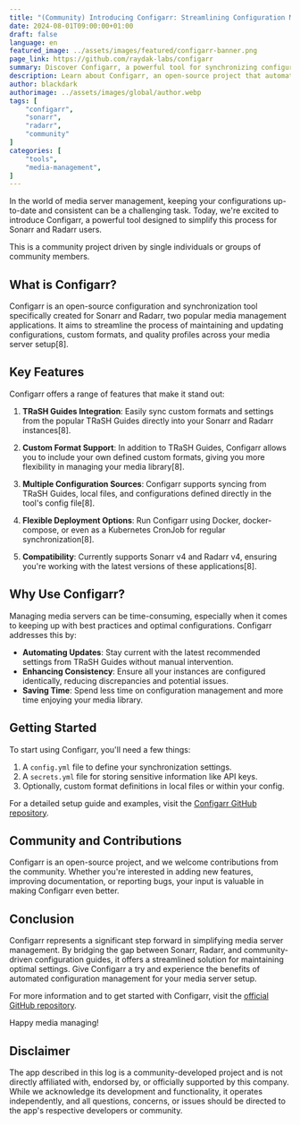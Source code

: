```yaml
---
title: "(Community) Introducing Configarr: Streamlining Configuration Management for Sonarr and Radarr"
date: 2024-08-01T09:00:00+01:00
draft: false
language: en
featured_image: ../assets/images/featured/configarr-banner.png
page_link: https://github.com/raydak-labs/configarr
summary: Discover Configarr, a powerful tool for synchronizing configurations between Sonarr, Radarr, and TRaSH Guides, simplifying media server management.
description: Learn about Configarr, an open-source project that automates the process of keeping your Sonarr and Radarr configurations in sync with TRaSH Guides and custom settings, enhancing your media server setup.
author: blackdark 
authorimage: ../assets/images/global/author.webp
tags: [
    "configarr",
    "sonarr",
    "radarr",
    "community"
]
categories: [
    "tools",
    "media-management",
]
---
```


In the world of media server management, keeping your configurations up-to-date and consistent can be a challenging task. Today, we're excited to introduce Configarr, a powerful tool designed to simplify this process for Sonarr and Radarr users.

This is a community project driven by single individuals or groups of community members.

## What is Configarr?

Configarr is an open-source configuration and synchronization tool specifically created for Sonarr and Radarr, two popular media management applications. It aims to streamline the process of maintaining and updating configurations, custom formats, and quality profiles across your media server setup[8].

## Key Features

Configarr offers a range of features that make it stand out:

1. **TRaSH Guides Integration**: Easily sync custom formats and settings from the popular TRaSH Guides directly into your Sonarr and Radarr instances[8].

2. **Custom Format Support**: In addition to TRaSH Guides, Configarr allows you to include your own defined custom formats, giving you more flexibility in managing your media library[8].

3. **Multiple Configuration Sources**: Configarr supports syncing from TRaSH Guides, local files, and configurations defined directly in the tool's config file[8].

4. **Flexible Deployment Options**: Run Configarr using Docker, docker-compose, or even as a Kubernetes CronJob for regular synchronization[8].

5. **Compatibility**: Currently supports Sonarr v4 and Radarr v4, ensuring you're working with the latest versions of these applications[8].

## Why Use Configarr?

Managing media servers can be time-consuming, especially when it comes to keeping up with best practices and optimal configurations. Configarr addresses this by:

- **Automating Updates**: Stay current with the latest recommended settings from TRaSH Guides without manual intervention.
- **Enhancing Consistency**: Ensure all your instances are configured identically, reducing discrepancies and potential issues.
- **Saving Time**: Spend less time on configuration management and more time enjoying your media library.

## Getting Started

To start using Configarr, you'll need a few things:

1. A `config.yml` file to define your synchronization settings.
2. A `secrets.yml` file for storing sensitive information like API keys.
3. Optionally, custom format definitions in local files or within your config.

For a detailed setup guide and examples, visit the [Configarr GitHub repository](https://github.com/raydak-labs/configarr).

## Community and Contributions

Configarr is an open-source project, and we welcome contributions from the community. Whether you're interested in adding new features, improving documentation, or reporting bugs, your input is valuable in making Configarr even better.

## Conclusion

Configarr represents a significant step forward in simplifying media server management. By bridging the gap between Sonarr, Radarr, and community-driven configuration guides, it offers a streamlined solution for maintaining optimal settings. Give Configarr a try and experience the benefits of automated configuration management for your media server setup.

For more information and to get started with Configarr, visit the [official GitHub repository](https://github.com/raydak-labs/configarr).

Happy media managing!

## Disclaimer

The app described in this log is a community-developed project and is not directly affiliated with, endorsed by, or officially supported by this company. 
While we acknowledge its development and functionality, it operates independently, and all questions, concerns, or issues should be directed to the app's respective developers or community.
